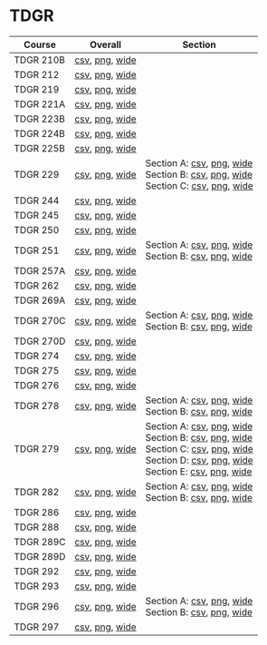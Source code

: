 # TDGR

| Course | Overall | Section |
| ------ | ------- | ------- |
| TDGR 210B | [csv](https://github.com/UCSD-Historical-Enrollment-Data/2025Winter/blob/main/overall/TDGR%20210B.csv), [png](https://raw.githubusercontent.com/UCSD-Historical-Enrollment-Data/2025Winter/main/plot_overall/TDGR%20210B.png), [wide](https://raw.githubusercontent.com/UCSD-Historical-Enrollment-Data/2025Winter/main/plot_overall_wide/TDGR%20210B.png) |  |
| TDGR 212 | [csv](https://github.com/UCSD-Historical-Enrollment-Data/2025Winter/blob/main/overall/TDGR%20212.csv), [png](https://raw.githubusercontent.com/UCSD-Historical-Enrollment-Data/2025Winter/main/plot_overall/TDGR%20212.png), [wide](https://raw.githubusercontent.com/UCSD-Historical-Enrollment-Data/2025Winter/main/plot_overall_wide/TDGR%20212.png) |  |
| TDGR 219 | [csv](https://github.com/UCSD-Historical-Enrollment-Data/2025Winter/blob/main/overall/TDGR%20219.csv), [png](https://raw.githubusercontent.com/UCSD-Historical-Enrollment-Data/2025Winter/main/plot_overall/TDGR%20219.png), [wide](https://raw.githubusercontent.com/UCSD-Historical-Enrollment-Data/2025Winter/main/plot_overall_wide/TDGR%20219.png) |  |
| TDGR 221A | [csv](https://github.com/UCSD-Historical-Enrollment-Data/2025Winter/blob/main/overall/TDGR%20221A.csv), [png](https://raw.githubusercontent.com/UCSD-Historical-Enrollment-Data/2025Winter/main/plot_overall/TDGR%20221A.png), [wide](https://raw.githubusercontent.com/UCSD-Historical-Enrollment-Data/2025Winter/main/plot_overall_wide/TDGR%20221A.png) |  |
| TDGR 223B | [csv](https://github.com/UCSD-Historical-Enrollment-Data/2025Winter/blob/main/overall/TDGR%20223B.csv), [png](https://raw.githubusercontent.com/UCSD-Historical-Enrollment-Data/2025Winter/main/plot_overall/TDGR%20223B.png), [wide](https://raw.githubusercontent.com/UCSD-Historical-Enrollment-Data/2025Winter/main/plot_overall_wide/TDGR%20223B.png) |  |
| TDGR 224B | [csv](https://github.com/UCSD-Historical-Enrollment-Data/2025Winter/blob/main/overall/TDGR%20224B.csv), [png](https://raw.githubusercontent.com/UCSD-Historical-Enrollment-Data/2025Winter/main/plot_overall/TDGR%20224B.png), [wide](https://raw.githubusercontent.com/UCSD-Historical-Enrollment-Data/2025Winter/main/plot_overall_wide/TDGR%20224B.png) |  |
| TDGR 225B | [csv](https://github.com/UCSD-Historical-Enrollment-Data/2025Winter/blob/main/overall/TDGR%20225B.csv), [png](https://raw.githubusercontent.com/UCSD-Historical-Enrollment-Data/2025Winter/main/plot_overall/TDGR%20225B.png), [wide](https://raw.githubusercontent.com/UCSD-Historical-Enrollment-Data/2025Winter/main/plot_overall_wide/TDGR%20225B.png) |  |
| TDGR 229 | [csv](https://github.com/UCSD-Historical-Enrollment-Data/2025Winter/blob/main/overall/TDGR%20229.csv), [png](https://raw.githubusercontent.com/UCSD-Historical-Enrollment-Data/2025Winter/main/plot_overall/TDGR%20229.png), [wide](https://raw.githubusercontent.com/UCSD-Historical-Enrollment-Data/2025Winter/main/plot_overall_wide/TDGR%20229.png) | Section A: [csv](https://github.com/UCSD-Historical-Enrollment-Data/2025Winter/blob/main/section/TDGR%20229_A.csv), [png](https://raw.githubusercontent.com/UCSD-Historical-Enrollment-Data/2025Winter/main/plot_section/TDGR%20229_A.png), [wide](https://raw.githubusercontent.com/UCSD-Historical-Enrollment-Data/2025Winter/main/plot_section_wide/TDGR%20229_A.png)<br>Section B: [csv](https://github.com/UCSD-Historical-Enrollment-Data/2025Winter/blob/main/section/TDGR%20229_B.csv), [png](https://raw.githubusercontent.com/UCSD-Historical-Enrollment-Data/2025Winter/main/plot_section/TDGR%20229_B.png), [wide](https://raw.githubusercontent.com/UCSD-Historical-Enrollment-Data/2025Winter/main/plot_section_wide/TDGR%20229_B.png)<br>Section C: [csv](https://github.com/UCSD-Historical-Enrollment-Data/2025Winter/blob/main/section/TDGR%20229_C.csv), [png](https://raw.githubusercontent.com/UCSD-Historical-Enrollment-Data/2025Winter/main/plot_section/TDGR%20229_C.png), [wide](https://raw.githubusercontent.com/UCSD-Historical-Enrollment-Data/2025Winter/main/plot_section_wide/TDGR%20229_C.png) |
| TDGR 244 | [csv](https://github.com/UCSD-Historical-Enrollment-Data/2025Winter/blob/main/overall/TDGR%20244.csv), [png](https://raw.githubusercontent.com/UCSD-Historical-Enrollment-Data/2025Winter/main/plot_overall/TDGR%20244.png), [wide](https://raw.githubusercontent.com/UCSD-Historical-Enrollment-Data/2025Winter/main/plot_overall_wide/TDGR%20244.png) |  |
| TDGR 245 | [csv](https://github.com/UCSD-Historical-Enrollment-Data/2025Winter/blob/main/overall/TDGR%20245.csv), [png](https://raw.githubusercontent.com/UCSD-Historical-Enrollment-Data/2025Winter/main/plot_overall/TDGR%20245.png), [wide](https://raw.githubusercontent.com/UCSD-Historical-Enrollment-Data/2025Winter/main/plot_overall_wide/TDGR%20245.png) |  |
| TDGR 250 | [csv](https://github.com/UCSD-Historical-Enrollment-Data/2025Winter/blob/main/overall/TDGR%20250.csv), [png](https://raw.githubusercontent.com/UCSD-Historical-Enrollment-Data/2025Winter/main/plot_overall/TDGR%20250.png), [wide](https://raw.githubusercontent.com/UCSD-Historical-Enrollment-Data/2025Winter/main/plot_overall_wide/TDGR%20250.png) |  |
| TDGR 251 | [csv](https://github.com/UCSD-Historical-Enrollment-Data/2025Winter/blob/main/overall/TDGR%20251.csv), [png](https://raw.githubusercontent.com/UCSD-Historical-Enrollment-Data/2025Winter/main/plot_overall/TDGR%20251.png), [wide](https://raw.githubusercontent.com/UCSD-Historical-Enrollment-Data/2025Winter/main/plot_overall_wide/TDGR%20251.png) | Section A: [csv](https://github.com/UCSD-Historical-Enrollment-Data/2025Winter/blob/main/section/TDGR%20251_A.csv), [png](https://raw.githubusercontent.com/UCSD-Historical-Enrollment-Data/2025Winter/main/plot_section/TDGR%20251_A.png), [wide](https://raw.githubusercontent.com/UCSD-Historical-Enrollment-Data/2025Winter/main/plot_section_wide/TDGR%20251_A.png)<br>Section B: [csv](https://github.com/UCSD-Historical-Enrollment-Data/2025Winter/blob/main/section/TDGR%20251_B.csv), [png](https://raw.githubusercontent.com/UCSD-Historical-Enrollment-Data/2025Winter/main/plot_section/TDGR%20251_B.png), [wide](https://raw.githubusercontent.com/UCSD-Historical-Enrollment-Data/2025Winter/main/plot_section_wide/TDGR%20251_B.png) |
| TDGR 257A | [csv](https://github.com/UCSD-Historical-Enrollment-Data/2025Winter/blob/main/overall/TDGR%20257A.csv), [png](https://raw.githubusercontent.com/UCSD-Historical-Enrollment-Data/2025Winter/main/plot_overall/TDGR%20257A.png), [wide](https://raw.githubusercontent.com/UCSD-Historical-Enrollment-Data/2025Winter/main/plot_overall_wide/TDGR%20257A.png) |  |
| TDGR 262 | [csv](https://github.com/UCSD-Historical-Enrollment-Data/2025Winter/blob/main/overall/TDGR%20262.csv), [png](https://raw.githubusercontent.com/UCSD-Historical-Enrollment-Data/2025Winter/main/plot_overall/TDGR%20262.png), [wide](https://raw.githubusercontent.com/UCSD-Historical-Enrollment-Data/2025Winter/main/plot_overall_wide/TDGR%20262.png) |  |
| TDGR 269A | [csv](https://github.com/UCSD-Historical-Enrollment-Data/2025Winter/blob/main/overall/TDGR%20269A.csv), [png](https://raw.githubusercontent.com/UCSD-Historical-Enrollment-Data/2025Winter/main/plot_overall/TDGR%20269A.png), [wide](https://raw.githubusercontent.com/UCSD-Historical-Enrollment-Data/2025Winter/main/plot_overall_wide/TDGR%20269A.png) |  |
| TDGR 270C | [csv](https://github.com/UCSD-Historical-Enrollment-Data/2025Winter/blob/main/overall/TDGR%20270C.csv), [png](https://raw.githubusercontent.com/UCSD-Historical-Enrollment-Data/2025Winter/main/plot_overall/TDGR%20270C.png), [wide](https://raw.githubusercontent.com/UCSD-Historical-Enrollment-Data/2025Winter/main/plot_overall_wide/TDGR%20270C.png) | Section A: [csv](https://github.com/UCSD-Historical-Enrollment-Data/2025Winter/blob/main/section/TDGR%20270C_A.csv), [png](https://raw.githubusercontent.com/UCSD-Historical-Enrollment-Data/2025Winter/main/plot_section/TDGR%20270C_A.png), [wide](https://raw.githubusercontent.com/UCSD-Historical-Enrollment-Data/2025Winter/main/plot_section_wide/TDGR%20270C_A.png)<br>Section B: [csv](https://github.com/UCSD-Historical-Enrollment-Data/2025Winter/blob/main/section/TDGR%20270C_B.csv), [png](https://raw.githubusercontent.com/UCSD-Historical-Enrollment-Data/2025Winter/main/plot_section/TDGR%20270C_B.png), [wide](https://raw.githubusercontent.com/UCSD-Historical-Enrollment-Data/2025Winter/main/plot_section_wide/TDGR%20270C_B.png) |
| TDGR 270D | [csv](https://github.com/UCSD-Historical-Enrollment-Data/2025Winter/blob/main/overall/TDGR%20270D.csv), [png](https://raw.githubusercontent.com/UCSD-Historical-Enrollment-Data/2025Winter/main/plot_overall/TDGR%20270D.png), [wide](https://raw.githubusercontent.com/UCSD-Historical-Enrollment-Data/2025Winter/main/plot_overall_wide/TDGR%20270D.png) |  |
| TDGR 274 | [csv](https://github.com/UCSD-Historical-Enrollment-Data/2025Winter/blob/main/overall/TDGR%20274.csv), [png](https://raw.githubusercontent.com/UCSD-Historical-Enrollment-Data/2025Winter/main/plot_overall/TDGR%20274.png), [wide](https://raw.githubusercontent.com/UCSD-Historical-Enrollment-Data/2025Winter/main/plot_overall_wide/TDGR%20274.png) |  |
| TDGR 275 | [csv](https://github.com/UCSD-Historical-Enrollment-Data/2025Winter/blob/main/overall/TDGR%20275.csv), [png](https://raw.githubusercontent.com/UCSD-Historical-Enrollment-Data/2025Winter/main/plot_overall/TDGR%20275.png), [wide](https://raw.githubusercontent.com/UCSD-Historical-Enrollment-Data/2025Winter/main/plot_overall_wide/TDGR%20275.png) |  |
| TDGR 276 | [csv](https://github.com/UCSD-Historical-Enrollment-Data/2025Winter/blob/main/overall/TDGR%20276.csv), [png](https://raw.githubusercontent.com/UCSD-Historical-Enrollment-Data/2025Winter/main/plot_overall/TDGR%20276.png), [wide](https://raw.githubusercontent.com/UCSD-Historical-Enrollment-Data/2025Winter/main/plot_overall_wide/TDGR%20276.png) |  |
| TDGR 278 | [csv](https://github.com/UCSD-Historical-Enrollment-Data/2025Winter/blob/main/overall/TDGR%20278.csv), [png](https://raw.githubusercontent.com/UCSD-Historical-Enrollment-Data/2025Winter/main/plot_overall/TDGR%20278.png), [wide](https://raw.githubusercontent.com/UCSD-Historical-Enrollment-Data/2025Winter/main/plot_overall_wide/TDGR%20278.png) | Section A: [csv](https://github.com/UCSD-Historical-Enrollment-Data/2025Winter/blob/main/section/TDGR%20278_A.csv), [png](https://raw.githubusercontent.com/UCSD-Historical-Enrollment-Data/2025Winter/main/plot_section/TDGR%20278_A.png), [wide](https://raw.githubusercontent.com/UCSD-Historical-Enrollment-Data/2025Winter/main/plot_section_wide/TDGR%20278_A.png)<br>Section B: [csv](https://github.com/UCSD-Historical-Enrollment-Data/2025Winter/blob/main/section/TDGR%20278_B.csv), [png](https://raw.githubusercontent.com/UCSD-Historical-Enrollment-Data/2025Winter/main/plot_section/TDGR%20278_B.png), [wide](https://raw.githubusercontent.com/UCSD-Historical-Enrollment-Data/2025Winter/main/plot_section_wide/TDGR%20278_B.png) |
| TDGR 279 | [csv](https://github.com/UCSD-Historical-Enrollment-Data/2025Winter/blob/main/overall/TDGR%20279.csv), [png](https://raw.githubusercontent.com/UCSD-Historical-Enrollment-Data/2025Winter/main/plot_overall/TDGR%20279.png), [wide](https://raw.githubusercontent.com/UCSD-Historical-Enrollment-Data/2025Winter/main/plot_overall_wide/TDGR%20279.png) | Section A: [csv](https://github.com/UCSD-Historical-Enrollment-Data/2025Winter/blob/main/section/TDGR%20279_A.csv), [png](https://raw.githubusercontent.com/UCSD-Historical-Enrollment-Data/2025Winter/main/plot_section/TDGR%20279_A.png), [wide](https://raw.githubusercontent.com/UCSD-Historical-Enrollment-Data/2025Winter/main/plot_section_wide/TDGR%20279_A.png)<br>Section B: [csv](https://github.com/UCSD-Historical-Enrollment-Data/2025Winter/blob/main/section/TDGR%20279_B.csv), [png](https://raw.githubusercontent.com/UCSD-Historical-Enrollment-Data/2025Winter/main/plot_section/TDGR%20279_B.png), [wide](https://raw.githubusercontent.com/UCSD-Historical-Enrollment-Data/2025Winter/main/plot_section_wide/TDGR%20279_B.png)<br>Section C: [csv](https://github.com/UCSD-Historical-Enrollment-Data/2025Winter/blob/main/section/TDGR%20279_C.csv), [png](https://raw.githubusercontent.com/UCSD-Historical-Enrollment-Data/2025Winter/main/plot_section/TDGR%20279_C.png), [wide](https://raw.githubusercontent.com/UCSD-Historical-Enrollment-Data/2025Winter/main/plot_section_wide/TDGR%20279_C.png)<br>Section D: [csv](https://github.com/UCSD-Historical-Enrollment-Data/2025Winter/blob/main/section/TDGR%20279_D.csv), [png](https://raw.githubusercontent.com/UCSD-Historical-Enrollment-Data/2025Winter/main/plot_section/TDGR%20279_D.png), [wide](https://raw.githubusercontent.com/UCSD-Historical-Enrollment-Data/2025Winter/main/plot_section_wide/TDGR%20279_D.png)<br>Section E: [csv](https://github.com/UCSD-Historical-Enrollment-Data/2025Winter/blob/main/section/TDGR%20279_E.csv), [png](https://raw.githubusercontent.com/UCSD-Historical-Enrollment-Data/2025Winter/main/plot_section/TDGR%20279_E.png), [wide](https://raw.githubusercontent.com/UCSD-Historical-Enrollment-Data/2025Winter/main/plot_section_wide/TDGR%20279_E.png) |
| TDGR 282 | [csv](https://github.com/UCSD-Historical-Enrollment-Data/2025Winter/blob/main/overall/TDGR%20282.csv), [png](https://raw.githubusercontent.com/UCSD-Historical-Enrollment-Data/2025Winter/main/plot_overall/TDGR%20282.png), [wide](https://raw.githubusercontent.com/UCSD-Historical-Enrollment-Data/2025Winter/main/plot_overall_wide/TDGR%20282.png) | Section A: [csv](https://github.com/UCSD-Historical-Enrollment-Data/2025Winter/blob/main/section/TDGR%20282_A.csv), [png](https://raw.githubusercontent.com/UCSD-Historical-Enrollment-Data/2025Winter/main/plot_section/TDGR%20282_A.png), [wide](https://raw.githubusercontent.com/UCSD-Historical-Enrollment-Data/2025Winter/main/plot_section_wide/TDGR%20282_A.png)<br>Section B: [csv](https://github.com/UCSD-Historical-Enrollment-Data/2025Winter/blob/main/section/TDGR%20282_B.csv), [png](https://raw.githubusercontent.com/UCSD-Historical-Enrollment-Data/2025Winter/main/plot_section/TDGR%20282_B.png), [wide](https://raw.githubusercontent.com/UCSD-Historical-Enrollment-Data/2025Winter/main/plot_section_wide/TDGR%20282_B.png) |
| TDGR 286 | [csv](https://github.com/UCSD-Historical-Enrollment-Data/2025Winter/blob/main/overall/TDGR%20286.csv), [png](https://raw.githubusercontent.com/UCSD-Historical-Enrollment-Data/2025Winter/main/plot_overall/TDGR%20286.png), [wide](https://raw.githubusercontent.com/UCSD-Historical-Enrollment-Data/2025Winter/main/plot_overall_wide/TDGR%20286.png) |  |
| TDGR 288 | [csv](https://github.com/UCSD-Historical-Enrollment-Data/2025Winter/blob/main/overall/TDGR%20288.csv), [png](https://raw.githubusercontent.com/UCSD-Historical-Enrollment-Data/2025Winter/main/plot_overall/TDGR%20288.png), [wide](https://raw.githubusercontent.com/UCSD-Historical-Enrollment-Data/2025Winter/main/plot_overall_wide/TDGR%20288.png) |  |
| TDGR 289C | [csv](https://github.com/UCSD-Historical-Enrollment-Data/2025Winter/blob/main/overall/TDGR%20289C.csv), [png](https://raw.githubusercontent.com/UCSD-Historical-Enrollment-Data/2025Winter/main/plot_overall/TDGR%20289C.png), [wide](https://raw.githubusercontent.com/UCSD-Historical-Enrollment-Data/2025Winter/main/plot_overall_wide/TDGR%20289C.png) |  |
| TDGR 289D | [csv](https://github.com/UCSD-Historical-Enrollment-Data/2025Winter/blob/main/overall/TDGR%20289D.csv), [png](https://raw.githubusercontent.com/UCSD-Historical-Enrollment-Data/2025Winter/main/plot_overall/TDGR%20289D.png), [wide](https://raw.githubusercontent.com/UCSD-Historical-Enrollment-Data/2025Winter/main/plot_overall_wide/TDGR%20289D.png) |  |
| TDGR 292 | [csv](https://github.com/UCSD-Historical-Enrollment-Data/2025Winter/blob/main/overall/TDGR%20292.csv), [png](https://raw.githubusercontent.com/UCSD-Historical-Enrollment-Data/2025Winter/main/plot_overall/TDGR%20292.png), [wide](https://raw.githubusercontent.com/UCSD-Historical-Enrollment-Data/2025Winter/main/plot_overall_wide/TDGR%20292.png) |  |
| TDGR 293 | [csv](https://github.com/UCSD-Historical-Enrollment-Data/2025Winter/blob/main/overall/TDGR%20293.csv), [png](https://raw.githubusercontent.com/UCSD-Historical-Enrollment-Data/2025Winter/main/plot_overall/TDGR%20293.png), [wide](https://raw.githubusercontent.com/UCSD-Historical-Enrollment-Data/2025Winter/main/plot_overall_wide/TDGR%20293.png) |  |
| TDGR 296 | [csv](https://github.com/UCSD-Historical-Enrollment-Data/2025Winter/blob/main/overall/TDGR%20296.csv), [png](https://raw.githubusercontent.com/UCSD-Historical-Enrollment-Data/2025Winter/main/plot_overall/TDGR%20296.png), [wide](https://raw.githubusercontent.com/UCSD-Historical-Enrollment-Data/2025Winter/main/plot_overall_wide/TDGR%20296.png) | Section A: [csv](https://github.com/UCSD-Historical-Enrollment-Data/2025Winter/blob/main/section/TDGR%20296_A.csv), [png](https://raw.githubusercontent.com/UCSD-Historical-Enrollment-Data/2025Winter/main/plot_section/TDGR%20296_A.png), [wide](https://raw.githubusercontent.com/UCSD-Historical-Enrollment-Data/2025Winter/main/plot_section_wide/TDGR%20296_A.png)<br>Section B: [csv](https://github.com/UCSD-Historical-Enrollment-Data/2025Winter/blob/main/section/TDGR%20296_B.csv), [png](https://raw.githubusercontent.com/UCSD-Historical-Enrollment-Data/2025Winter/main/plot_section/TDGR%20296_B.png), [wide](https://raw.githubusercontent.com/UCSD-Historical-Enrollment-Data/2025Winter/main/plot_section_wide/TDGR%20296_B.png) |
| TDGR 297 | [csv](https://github.com/UCSD-Historical-Enrollment-Data/2025Winter/blob/main/overall/TDGR%20297.csv), [png](https://raw.githubusercontent.com/UCSD-Historical-Enrollment-Data/2025Winter/main/plot_overall/TDGR%20297.png), [wide](https://raw.githubusercontent.com/UCSD-Historical-Enrollment-Data/2025Winter/main/plot_overall_wide/TDGR%20297.png) |  |

